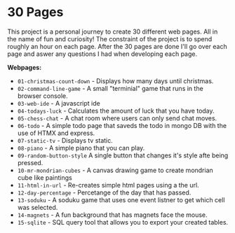 # 30 Pages

This project is a personal journey to create 30 different web pages. 
All in the name of fun and curiosity!
The constraint of the project is to spend roughly an hour on each page.
After the 30 pages are done I'll go over each page and aswer any questions I had when developing each page.

**Webpages:**

* `01-christmas-count-down` - Displays how many days until christmas.
* `02-command-line-game` - A small "terminial" game that runs in the browser console.
* `03-web-ide` - A javascript ide 
* `04-todays-luck` - Calculates the amount of luck that you have today.
* `05-chess-chat` - A chat room where users can only send chat moves.
* `06-todo` - A simple todo page that saveds the todo in mongo DB with the use of HTMX and express.
* `07-static-tv` - Displays tv static.
* `08-piano` - A simple piano that you can play.
* `09-random-button-style` A single button that changes it's style afte being pressed.
* `10-mr-mondrian-cubes` - A canvas drawing game to create mondrian cube like paintings
* `11-html-in-url` - Re-creates simple html pages using a the url.
* `12-day-percentage` - Percetange of the day that has passed.
* `13-soduku` - A soduku game that uses one event listner to get which cell was selected.
* `14-magnets` - A fun background that has magnets face the mouse.
* `15-sqlite` - SQL query tool that allows you to export your created tables.